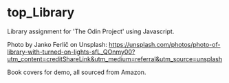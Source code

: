 # top_Library
Library assignment for 'The Odin Project' using Javascript.

Photo by Janko Ferlič on Unsplash:
https://unsplash.com/photos/photo-of-library-with-turned-on-lights-sfL_QOnmy00?utm_content=creditShareLink&utm_medium=referral&utm_source=unsplash

Book covers for demo, all sourced from Amazon.


  